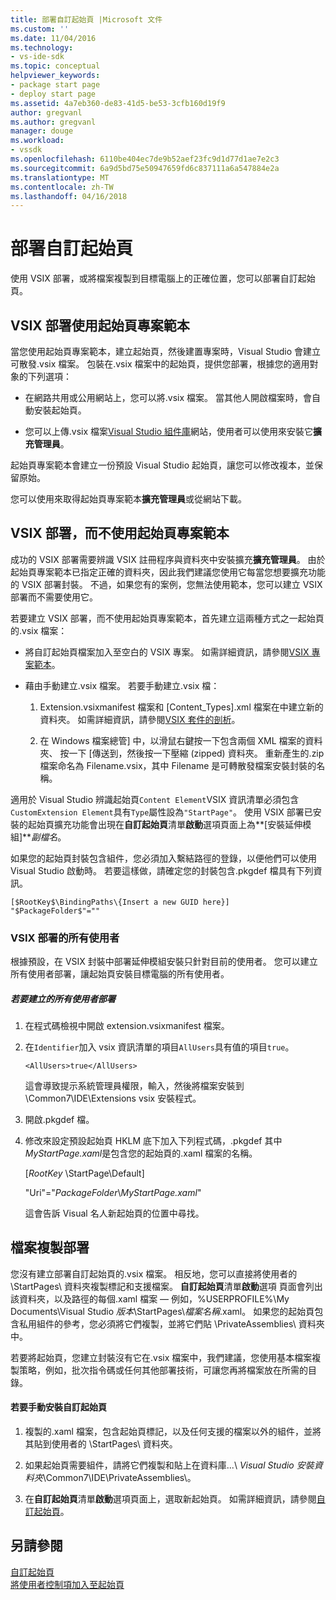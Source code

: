 ```yaml
---
title: 部署自訂起始頁 |Microsoft 文件
ms.custom: ''
ms.date: 11/04/2016
ms.technology:
- vs-ide-sdk
ms.topic: conceptual
helpviewer_keywords:
- package start page
- deploy start page
ms.assetid: 4a7eb360-de83-41d5-be53-3cfb160d19f9
author: gregvanl
ms.author: gregvanl
manager: douge
ms.workload:
- vssdk
ms.openlocfilehash: 6110be404ec7de9b52aef23fc9d1d77d1ae7e2c3
ms.sourcegitcommit: 6a9d5bd75e50947659fd6c837111a6a547884e2a
ms.translationtype: MT
ms.contentlocale: zh-TW
ms.lasthandoff: 04/16/2018
---
```

# <a name="deploying-custom-start-pages"></a>部署自訂起始頁
使用 VSIX 部署，或將檔案複製到目標電腦上的正確位置，您可以部署自訂起始頁。  
  
## <a name="vsix-deployment-by-using-the-start-page-project-template"></a>VSIX 部署使用起始頁專案範本  
 當您使用起始頁專案範本，建立起始頁，然後建置專案時，Visual Studio 會建立可散發.vsix 檔案。 包裝在.vsix 檔案中的起始頁，提供您部署，根據您的適用對象的下列選項：  
  
-   在網路共用或公用網站上，您可以將.vsix 檔案。 當其他人開啟檔案時，會自動安裝起始頁。  
  
-   您可以上傳.vsix 檔案[Visual Studio 組件庫](http://go.microsoft.com/fwlink/?LinkID=123847)網站，使用者可以使用來安裝它**擴充管理員**。  
  
 起始頁專案範本會建立一份預設 Visual Studio 起始頁，讓您可以修改複本，並保留原始。  
  
 您可以使用來取得起始頁專案範本**擴充管理員**或從網站下載。  
  
## <a name="vsix-deployment-without-using-the-start-page-project-template"></a>VSIX 部署，而不使用起始頁專案範本  
 成功的 VSIX 部署需要辨識 VSIX 註冊程序與資料夾中安裝擴充**擴充管理員**。 由於起始頁專案範本已指定正確的資料夾，因此我們建議您使用它每當您想要擴充功能的 VSIX 部署封裝。 不過，如果您有的案例，您無法使用範本，您可以建立 VSIX 部署而不需要使用它。  
  
 若要建立 VSIX 部署，而不使用起始頁專案範本，首先建立這兩種方式之一起始頁的.vsix 檔案：  
  
-   將自訂起始頁檔案加入至空白的 VSIX 專案。 如需詳細資訊，請參閱[VSIX 專案範本](../extensibility/vsix-project-template.md)。  
  
-   藉由手動建立.vsix 檔案。 若要手動建立.vsix 檔：  
    
    1.  Extension.vsixmanifest 檔案和 [Content_Types].xml 檔案在中建立新的資料夾。 如需詳細資訊，請參閱[VSIX 套件的剖析](/visualstudio/extensibility/anatomy-of-a-vsix-package)。  
  
    2.  在 Windows 檔案總管] 中，以滑鼠右鍵按一下包含兩個 XML 檔案的資料夾、 按一下 [傳送到，然後按一下壓縮 (zipped) 資料夾。 重新產生的.zip 檔案命名為 Filename.vsix，其中 Filename 是可轉散發檔案安裝封裝的名稱。  
  
 適用於 Visual Studio 辨識起始頁`Content Element`VSIX 資訊清單必須包含`CustomExtension Element`具有`Type`屬性設為`"StartPage"`。 使用 VSIX 部署已安裝的起始頁擴充功能會出現在**自訂起始頁**清單**啟動**選項頁面上為**[安裝延伸模組]***副檔名*。  
  
 如果您的起始頁封裝包含組件，您必須加入繫結路徑的登錄，以便他們可以使用 Visual Studio 啟動時。 若要這樣做，請確定您的封裝包含.pkgdef 檔具有下列資訊。  
  
```  
[$RootKey$\BindingPaths\{Insert a new GUID here}]  
"$PackageFolder$"=""  
```  
  
### <a name="vsix-deployment-for-all-users"></a>VSIX 部署的所有使用者  
 根據預設，在 VSIX 封裝中部署延伸模組安裝只針對目前的使用者。 您可以建立所有使用者部署，讓起始頁安裝目標電腦的所有使用者。  
  
##### <a name="to-create-an-all-users-deployment"></a>若要建立的所有使用者部署  
  
1.  在程式碼檢視中開啟 extension.vsixmanifest 檔案。  
  
2.  在`Identifier`加入 vsix 資訊清單的項目`AllUsers`具有值的項目`true`。  
  
    ```  
    <AllUsers>true</AllUsers>  
    ```  
  
     這會導致提示系統管理員權限，輸入，然後將檔案安裝到 \Common7\IDE\Extensions vsix 安裝程式。  
  
3.  開啟.pkgdef 檔。  
  
4.  修改來設定預設起始頁 HKLM 底下加入下列程式碼，.pkgdef 其中*MyStartPage.xaml*是包含您的起始頁的.xaml 檔案的名稱。  
  
     [$RootKey$ \StartPage\Default]  
  
     "Uri"="$PackageFolder$\\*MyStartPage.xaml*"  
  
     這會告訴 Visual 名人新起始頁的位置中尋找。  
  
## <a name="file-copy-deployment"></a>檔案複製部署  
 您沒有建立部署自訂起始頁的.vsix 檔案。 相反地，您可以直接將使用者的 \StartPages\ 資料夾複製標記和支援檔案。 **自訂起始頁**清單**啟動**選項 頁面會列出該資料夾，以及路徑的每個.xaml 檔案 — 例如，%USERPROFILE%\My Documents\Visual Studio *版本*\StartPages\\*檔案名稱*.xaml。 如果您的起始頁包含私用組件的參考，您必須將它們複製，並將它們貼 \PrivateAssemblies\ 資料夾中。  
  
 若要將起始頁，您建立封裝沒有它在.vsix 檔案中，我們建議，您使用基本檔案複製策略，例如，批次指令碼或任何其他部署技術，可讓您再將檔案放在所需的目錄。  
  
#### <a name="to-manually-install-a-custom-start-page"></a>若要手動安裝自訂起始頁  
  
1.  複製的.xaml 檔案，包含起始頁標記，以及任何支援的檔案以外的組件，並將其貼到使用者的 \StartPages\ 資料夾。  
  
2.  如果起始頁需要組件，請將它們複製和貼上在資料庫...\\ *Visual Studio 安裝資料夾*\Common7\IDE\PrivateAssemblies\\。  
  
3.  在**自訂起始頁**清單**啟動**選項頁面上，選取新起始頁。 如需詳細資訊，請參閱[自訂起始頁](../ide/customizing-the-start-page-for-visual-studio.md)。  
  
## <a name="see-also"></a>另請參閱  
 [自訂起始頁](../ide/customizing-the-start-page-for-visual-studio.md)   
 [將使用者控制項加入至起始頁](../extensibility/adding-user-control-to-the-start-page.md)